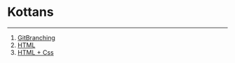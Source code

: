 # Kottans #

----------

 1. [GitBranching](https://github.com/nicoTrygub/Kottans/tree/master/01-git)
 2. [HTML](https://github.com/nicoTrygub/Kottans/commit/45d6bbbd33c03e81667fea82d4c95e946d556629)
 3. [HTML + Css](https://github.com/nicoTrygub/Kottans/commit/1a06055d62c0d5c65e7ea304fa2e6133096c7e22)
